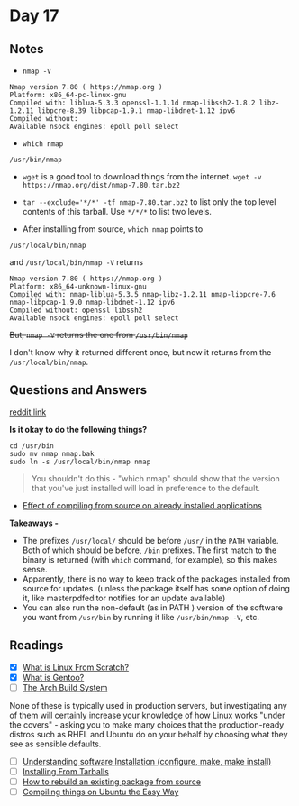 # Day 17

## Notes

- `nmap -V`
```text
Nmap version 7.80 ( https://nmap.org )
Platform: x86_64-pc-linux-gnu
Compiled with: liblua-5.3.3 openssl-1.1.1d nmap-libssh2-1.8.2 libz-1.2.11 libpcre-8.39 libpcap-1.9.1 nmap-libdnet-1.12 ipv6
Compiled without:
Available nsock engines: epoll poll select
```
- `which nmap`

```text
/usr/bin/nmap
```

- `wget` is a good tool to download things from the internet. `wget -v https://nmap.org/dist/nmap-7.80.tar.bz2`

- `tar --exclude='*/*' -tf nmap-7.80.tar.bz2` to list only the top level contents of this tarball. Use `*/*/*` to list two levels.

- After installing from source, `which nmap` points to 

```text
/usr/local/bin/nmap
```

and `/usr/local/bin/nmap -V` returns 

```text
Nmap version 7.80 ( https://nmap.org )
Platform: x86_64-unknown-linux-gnu
Compiled with: nmap-liblua-5.3.5 nmap-libz-1.2.11 nmap-libpcre-7.6 nmap-libpcap-1.9.0 nmap-libdnet-1.12 ipv6
Compiled without: openssl libssh2
Available nsock engines: epoll poll select
```

~~But, `nmap -V` returns the one from `/usr/bin/nmap`~~

I don't know why it returned different once, but now it returns from the `/usr/local/bin/nmap`.

## Questions and Answers

[reddit link](https://www.reddit.com/r/linuxupskillchallenge/comments/j1led8/thoughts_and_comments_day_17/g71pweb?utm_source=share&utm_medium=web2x&context=3)

**Is it okay to do the following things?**

```
cd /usr/bin
sudo mv nmap nmap.bak
sudo ln -s /usr/local/bin/nmap nmap
```

> You shouldn't do this - "which nmap" should show that the version that you've just installed will load in preference to the default.

- [Effect of compiling from source on already installed applications](https://unix.stackexchange.com/questions/46656/effect-of-compiling-from-source-on-already-installed-applications/46658)

**Takeaways -**

- The prefixes `/usr/local/` should be before `/usr/` in the `PATH` variable. Both of which should be before, `/bin` prefixes. The first match to the binary is returned (with `which` command, for example), so this makes sense.
- Apparently, there is no way to keep track of the packages installed from source for updates. (unless the package itself has some option of doing it, like masterpdfeditor notifies for an update available)
- You can also run the non-default (as in PATH ) version of the software you want from `/usr/bin` by running it like `/usr/bin/nmap -V`, etc.

## Readings

- [x] [What is Linux From Scratch? ](http://www.linuxfromscratch.org/lfs/)
- [x] [What is Gentoo? ](http://www.gentoo.org/main/en/about.xml)
- [ ] [The Arch Build System ](https://wiki.archlinux.org/index.php/Arch_Build_System)

None of these is typically used in production servers, but investigating any of them will certainly increase your knowledge of how Linux works "under the covers" - asking you to make many choices that the production-ready distros such as RHEL and Ubuntu do on your behalf by choosing what they see as sensible defaults.

- [ ] [Understanding software Installation (configure, make, make install) ](https://www.codecoffee.com/software-installation-configure-make-install/)
- [ ] [Installing From Tarballs ](http://linux.byexamples.com/archives/156/installing-from-tarballs/)
- [ ] [How to rebuild an existing package from source ](http://raphaelhertzog.com/2010/12/15/howto-to-rebuild-debian-packages/)
- [ ] [Compiling things on Ubuntu the Easy Way ](https://help.ubuntu.com/community/CompilingEasyHowTo)
